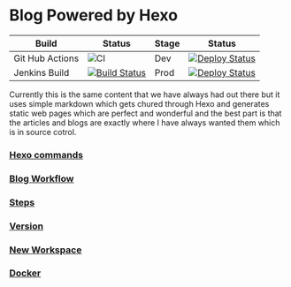 # Blog Powered by Hexo

|Build|Status|Stage|Status|
|-----|------|------|------|
|Git Hub Actions| ![CI](https://github.com/TheWebWeWeave/Blog/workflows/CI/badge.svg)| Dev |[![Deploy Status](https://jenkins.t3winc.com/job/blog/badge/icon?config=blogDev)](https://dev.donaldonsoftware.com)|
|Jenkins Build | [![Build Status](https://jenkins.t3winc.com/job/blog/badge/icon?config=blogBuild)](https://jenkins.t3winc.com/job/blog/) | Prod |[![Deploy Status](https://jenkins.t3winc.com/job/blog/badge/icon?config=blogProd)](https://www.donaldonsoftware.com) |


Currently this is the same content that we have always had out there but it uses simple markdown which gets chured through Hexo and generates static web pages which are perfect and wonderful and the best part is that the articles and blogs are exactly where I have always wanted them which is in source cotrol.

### [Hexo commands](docs/commands.md)
### [Blog Workflow](docs/workflow.md)
### [Steps](docs/steps.md)
### [Version](docs/version.md)
### [New Workspace](docs/startingnewworkspace.md)
### [Docker](docs/docker.md)
